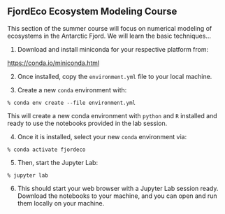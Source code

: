 

FjordEco Ecosystem Modeling Course
------------------------------------------

This section of the summer course will focus on numerical modeling of ecosystems in the Antarctic Fjord. We will learn the basic techniques...


1. Download and install miniconda for your respective platform from:

https://conda.io/miniconda.html

2. Once installed, copy the `environment.yml` file to your local machine.

3. Create a new `conda` environment with:

`% conda env create --file environment.yml`

This will create a new conda environment with `python` and `R` installed and ready to use the notebooks provided in the lab session.

4. Once it is installed, select your new `conda` environment via:

`% conda activate fjordeco`

5. Then, start the Jupyter Lab:

`% jupyter lab`

6. This should start your web browser with a Jupyter Lab session ready. Download the notebooks to your machine, and you can open and run them locally on your machine.
